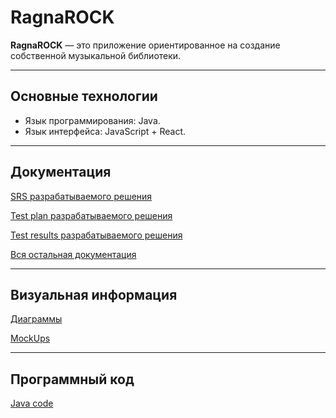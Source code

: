 # **RagnaROCK**

**RagnaROCK** — это приложение ориентированное на создание собственной музыкальной библиотеки.

---

## Основные технологии

- Язык программирования: Java.  
- Язык интерфейса: JavaScript + React.

---

## Документация

[SRS разрабатываемого решения](https://github.com/dstpia/MusicRecommends/blob/master/documents/SRS.md)

[Test plan разрабатываемого решения](https://github.com/dstpia/MusicRecommends/blob/master/documents/testPlan.md)

[Test results разрабатываемого решения](https://github.com/dstpia/MusicRecommends/blob/master/documents/testResults.md)

[Вся остальная документация](https://github.com/dstpia/MusicRecommends/blob/master/documents/allDocuments.md)

---

## Визуальная информация

[Диаграммы](https://github.com/dstpia/MusicRecommends/tree/master/documents/pictures/diagrams)

[MockUps](https://github.com/dstpia/MusicRecommends/tree/master/documents/pictures/mockups)

---

## Программный код

[Java code](https://github.com/dstpia/MusicRecommends/tree/master/src)  
